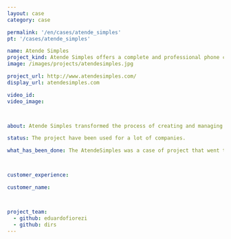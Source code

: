 ```yaml
---
layout: case
category: case

permalink: '/en/cases/atende_simples'
pt: '/cases/atende_simples'

name: Atende Simples
project_kind: Atende Simples offers a complete and professional phone customer support for small businesses.
image: /images/projects/atendesimples.jpg

project_url: http://www.atendesimples.com/
display_url: atendesimples.com

video_id:
video_image:



about: Atende Simples transformed the process of creating and managing customer support which, in Brazil, used to take weeks, different suppliers and a lot of money, into a simple, fast and self-service task. 

status: The project have been used for a lot of companies. 

what_has_been_done: The AtendeSimples was a case of project that went to "Projeto Continuado" at first. It was the best solution for this client. The project have been developed by the contribution of our employees plus the great business sense of our client. 



customer_experience:

customer_name:



project_team:
  - github: eduardofiorezi
  - github: dirs
---
```

